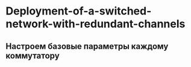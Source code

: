 # Deployment-of-a-switched-network-with-redundant-channels
## Настроем базовые параметры каждому коммутатору
